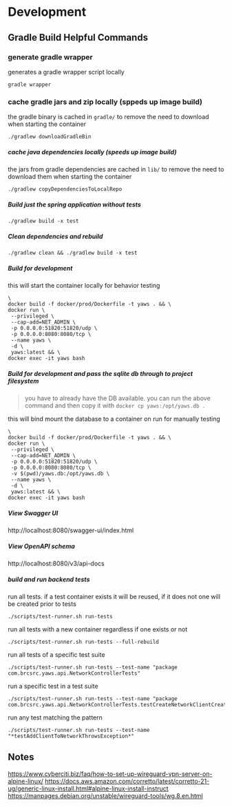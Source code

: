 # Development

## Gradle Build Helpful Commands
### generate gradle wrapper
generates a gradle wrapper script locally
```shell
gradle wrapper
```
### cache gradle jars and zip locally (sppeds up image build)
the gradle binary is cached in `gradle/` to remove the need to download when starting the container
```shell
./gradlew downloadGradleBin
```
##### cache java dependencies locally (speeds up image build)
the jars from gradle dependencies are cached in `lib/` to remove the need to download them when starting the container
```shell
./gradlew copyDependenciesToLocalRepo
```

##### Build just the spring application without tests
```shell
./gradlew build -x test
```

##### Clean dependencies and rebuild
```shell
./gradlew clean && ./gradlew build -x test
```

##### Build for development
this will start the container locally for behavior testing
```shell
\
docker build -f docker/prod/Dockerfile -t yaws . && \
docker run \
 --privileged \
 --cap-add=NET_ADMIN \
 -p 0.0.0.0:51820:51820/udp \
 -p 0.0.0.0:8080:8080/tcp \
 --name yaws \
 -d \
 yaws:latest && \
docker exec -it yaws bash
```

##### Build for development and pass the sqlite db through to project filesystem
> you have to already have the DB available. you can run the above command and then copy it with `docker cp yaws:/opt/yaws.db .`

this will bind mount the database to a container on run for manually testing 
```shell
\
docker build -f docker/prod/Dockerfile -t yaws . && \
docker run \
 --privileged \
 --cap-add=NET_ADMIN \
 -p 0.0.0.0:51820:51820/udp \
 -p 0.0.0.0:8080:8080/tcp \
 -v $(pwd)/yaws.db:/opt/yaws.db \
 --name yaws \
 -d \
 yaws:latest && \
docker exec -it yaws bash
```

##### View Swagger UI
http://localhost:8080/swagger-ui/index.html

##### View OpenAPI schema
http://localhost:8080/v3/api-docs

##### build and run backend tests

run all tests. if a test container exists it will be reused, if it does not one will be created prior to tests
```shell
./scripts/test-runner.sh run-tests
```

run all tests with a new container regardless if one exists or not

```shell
./scripts/test-runner.sh run-tests --full-rebuild
```

run all tests of a specific test suite

```shell
./scripts/test-runner.sh run-tests --test-name "package com.brcsrc.yaws.api.NetworkControllerTests"
```

run a specific test in a test suite
```shell
./scripts/test-runner.sh run-tests --test-name "package com.brcsrc.yaws.api.NetworkControllerTests.testCreateNetworkClientCreatesClient"
```

run any test matching the pattern
```shell
./scripts/test-runner.sh run-tests --test-name "*testAddClientToNetworkThrowsException*"
```


## Notes

https://www.cyberciti.biz/faq/how-to-set-up-wireguard-vpn-server-on-alpine-linux/
https://docs.aws.amazon.com/corretto/latest/corretto-21-ug/generic-linux-install.html#alpine-linux-install-instruct
https://manpages.debian.org/unstable/wireguard-tools/wg.8.en.html
